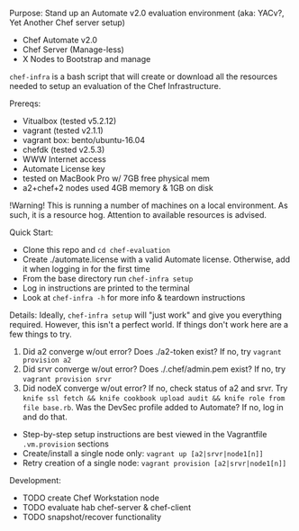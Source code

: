 Purpose: Stand up an Automate v2.0 evaluation environment (aka: YACv?, Yet Another Chef server setup)
- Chef Automate v2.0
- Chef Server (Manage-less)
- X Nodes to Bootstrap and manage

`chef-infra` is a bash script that will create or download all the resources needed to
setup an evaluation of the Chef Infrastructure.


Prereqs:
- Vitualbox (tested v5.2.12)
- vagrant (tested v2.1.1)
- vagrant box: bento/ubuntu-16.04
- chefdk (tested v2.5.3)
- WWW Internet access
- Automate License key
- tested on MacBook Pro w/ 7GB free physical mem
- a2+chef+2 nodes used 4GB memory & 1GB on disk


!Warning! This is running a number of machines on a local environment.  As such,
it is a resource hog. Attention to available resources is advised.


Quick Start:
- Clone this repo and `cd chef-evaluation`
- Create ./automate.license with a valid Automate license. Otherwise, add it when logging in for the first time
- From the base directory run `chef-infra setup`
- Log in instructions are printed to the terminal
- Look at `chef-infra -h` for more info & teardown instructions



Details:
Ideally, `chef-infra setup` will "just work" and give you everything required.  However, this isn't a perfect world.  If things don't work here are a few things to try.
1. Did a2 converge w/out error? Does ./a2-token exist? If no, try `vagrant provision a2`
1. Did srvr converge w/out error? Does ./.chef/admin.pem exist? If no, try `vagrant provision srvr`
1. Did nodeX converge w/out error? If no, check status of a2 and srvr.  Try `knife ssl fetch && knife cookbook upload audit && knife role from file base.rb`.  Was the DevSec profile added to Automate? If no, log in and do that.

- Step-by-step setup instructions are best viewed in the Vagrantfile `.vm.provision` sections
- Create/install a single node only: `vagrant up [a2|srvr|node1[n]]`
- Retry creation of a single node: `vagrant provision [a2|srvr|node1[n]]`

Development:
- TODO create Chef Workstation node
- TODO evaluate hab chef-server & chef-client
- TODO snapshot/recover functionality
